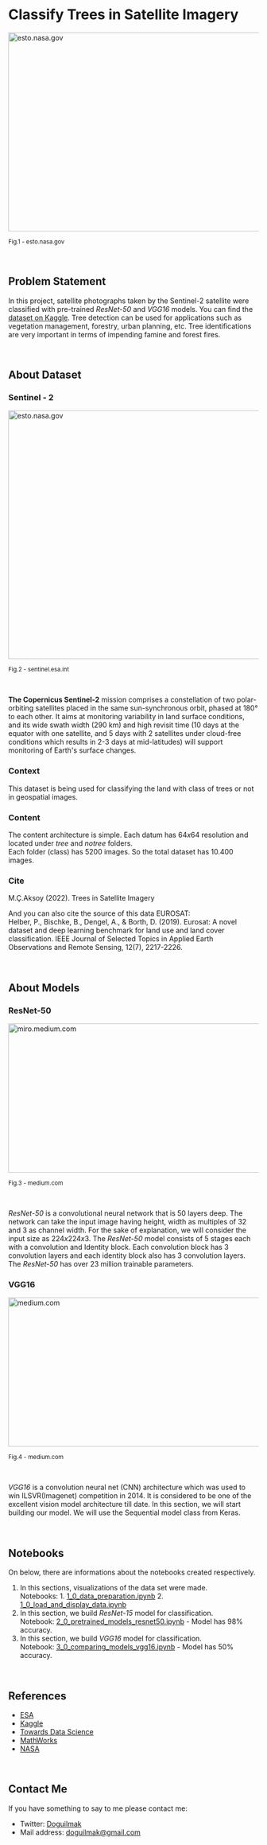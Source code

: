 
# Classify Trees in Satellite Imagery 

<img src="https://eoimages.gsfc.nasa.gov/images/imagerecords/40000/40228/moorhead_tm5_2009253.jpg" width=1000 height=400 alt="esto.nasa.gov"/>

<small>Fig.1 -  esto.nasa.gov</small>

<br>

## Problem Statement

In this project, satellite photographs taken by the Sentinel-2 satellite were classified with pre-trained *ResNet-50* and *VGG16* models. You can find the [dataset on Kaggle](https://www.kaggle.com/datasets/mcagriaksoy/trees-in-satellite-imagery). Tree detection can be used for applications such as vegetation management, forestry, urban planning, etc. Tree identifications are very important in terms of impending famine and forest fires.

<br>

## About Dataset

### Sentinel - 2

<img src="https://www.umvoto.com/wp-content/uploads/2021/06/Sentinel-2-infographic.jpg" width=1000 height=500 alt="esto.nasa.gov"/>

<small>Fig.2 -  sentinel.esa.int</small>

<br>

**The Copernicus Sentinel-2** mission comprises a constellation of two polar-orbiting satellites placed in the same sun-synchronous orbit, phased at $180°$ to each other. It aims at monitoring variability in land surface conditions, and its wide swath width (290 km) and high revisit time (10 days at the equator with one satellite, and 5 days with 2 satellites under cloud-free conditions which results in 2-3 days at mid-latitudes) will support monitoring of Earth's surface changes.

### Context

This dataset is being used for classifying the land with class of trees or not in geospatial images.

### Content

The content architecture is simple. Each datum has $64x64$ resolution and located under *tree* and *notree* folders.  
Each folder (class) has $5200$ images. So the total dataset has $10.400$ images.

### Cite

M.Ç.Aksoy (2022). Trees in Satellite Imagery

And you can also cite the source of this data EUROSAT:  
Helber, P., Bischke, B., Dengel, A., & Borth, D. (2019). Eurosat: A novel dataset and deep learning benchmark for land use and land cover classification. IEEE Journal of Selected Topics in Applied Earth Observations and Remote Sensing, 12(7), 2217-2226.

<br>

## About Models

### ResNet-50

<img src="https://miro.medium.com/max/1400/0*9LqUp7XyEx1QNc6A.png" width=1000 height=300 alt="miro.medium.com"/>

<small>Fig.3 -  medium.com</small>

<br>

*ResNet-50* is a convolutional neural network that is $50$ layers deep. The network can take the input image having height, width as multiples of $32$ and $3$ as channel width. For the sake of explanation, we will consider the input size as $224x224x3$. The *ResNet-50* model consists of 5 stages each with a convolution and Identity block. Each convolution block has 3 convolution layers and each identity block also has 3 convolution layers. The <i>ResNet-50</i> has over 23 million trainable parameters.

### VGG16

<img src="https://miro.medium.com/max/1400/1*NNifzsJ7tD2kAfBXt3AzEg.png" width=1000 height=300 alt="medium.com"/>

<small>Fig.4 -  medium.com</small>

<br>

*VGG16* is a convolution neural net (CNN) architecture which was used to win ILSVR(Imagenet) competition in 2014. It is considered to be one of the excellent vision model architecture till date. In this section, we will start building our model. We will use the Sequential model class from Keras.

<br>

## Notebooks

On below, there are informations about the notebooks created respectively.

 1. In this sections, visualizations of the data set were made. <br> Notebooks: 
		 1. [1_0_data_preparation.ipynb](https://github.com/doguilmak/Classify-Trees-in-Satellite-Imagery/blob/main/1_0_data_preparation.ipynb)
		 2.  [1_0_load_and_display_data.ipynb](https://github.com/doguilmak/Classify-Trees-in-Satellite-Imagery/blob/main/1_0_load_and_display_data.ipynb)
 3. In this section, we build *ResNet-15* model for classification. <br> Notebook: [2_0_pretrained_models_resnet50.ipynb](https://github.com/doguilmak/Classify-Trees-in-Satellite-Imagery/blob/main/2_0_pretrained_models_resnet50.ipynb) - Model has 98% accuracy.
 4. In this section, we build *VGG16* model for classification. <br> Notebook: [3_0_comparing_models_vgg16.ipynb](https://github.com/doguilmak/Classify-Trees-in-Satellite-Imagery/blob/main/3_0_comparing_models_vgg16.ipynb) - Model has 50% accuracy.

<br>

## References

- [ESA](https://sentinel.esa.int/web/sentinel/missions/sentinel-2)
- [Kaggle](https://www.kaggle.com/datasets/mcagriaksoy/trees-in-satellite-imagery/code)
- [Towards Data Science](https://towardsdatascience.com/step-by-step-vgg16-implementation-in-keras-for-beginners-a833c686ae6c#:~:text=VGG16%20is%20a%20convolution%20neural,vision%20model%20architecture%20till%20date.)
- [MathWorks](https://www.mathworks.com/help/deeplearning/ref/resnet50.html#:~:text=ResNet-50%20is%20a%20convolutional,,%20pencil,%20and%20many%20animals.)
- [NASA](https://earthobservatory.nasa.gov/)

<br>

## Contact Me

If you have something to say to me please contact me: 

 - Twitter: [Doguilmak](https://twitter.com/Doguilmak)  
 - Mail address: doguilmak@gmail.com
